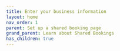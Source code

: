 ```yaml
---
title: Enter your business information
layout: home
nav_order: 1
parent: Set up a shared booking page
grand_parent: Learn about Shared Bookings
has_children: true
---
```

